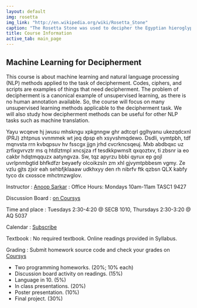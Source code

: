 ```yaml
---
layout: default
img: rosetta
img_link: "http://en.wikipedia.org/wiki/Rosetta_Stone"
caption: "The Rosetta Stone was used to decipher the Egyptian hieroglyphic and demotic script."
title: Course Information
active_tab: main_page 
---
```


## Machine Learning for Decipherment

This course is about machine learning and natural language processing
(NLP) methods applied to the task of decipherment. Codes, ciphers,
and scripts are examples of things that need decipherment. The
problem of decipherment is a canonical example of unsupervised
learning, as there is no human annotation available. So, the course
will focus on many unsupervised learning methods applicable to the
decipherment task. We will also study how decipherment methods can
be useful for other NLP tasks such as machine translation.

<!-- rot13 -->
<!--
Guvf pbhefr vf nobhg znpuvar yrneavat naq angheny ynathntr cebprffvat
(AYC) zrgubqf nccyvrq gb gur gnfx bs qrpvcurezrag. Pbqrf, pvcuref,
naq fpevcgf ner rknzcyrf bs guvatf gung arrq qrpvcurezrag. Gur 
ceboyrz bs qrpvcurezrag vf n pnabavpny rknzcyr bs hafhcreivfrq
yrneavat, nf gurer vf ab uhzna naabgngvba ninvynoyr. Fb, gur pbhefr
jvyy sbphf ba znal hafhcreivfrq yrneavat zrgubqf nccyvpnoyr gb gur 
qrpvcurezrag gnfx. Jr jvyy nyfb fghql ubj qrpvcurezrag zrgubqf pna 
or hfrshy sbe bgure AYC gnfxf fhpu nf znpuvar genafyngvba.
-->

<!-- runningkey.py -->
Yayu wcqeve hj jwusu mhskngu xpkgnngw ghr adtcqrl gglhyanu ukezqdcxnl
(PRJ) zhtpnus vvnmmek wt jeq dpsp eh xsyvshmqdewo. Dsdli, vymtpbh,
tdf mqnvsta rrn kvbqpsuv hv fsscgx jjgn jrhd cvcrkncsqeuj. Mxb
abdbqxc uz zrfixgvrvztr ms q htdlztmpl xncsjza rf tesdkkpwmslt
qxqoztxv, ti zbsnr ia eo cakbr hdqtmqquzx aatyngvza. Sw, tqz apyrzu
bbbi qyrux ep gojl uvrlpnmbgtid bhfkdfzr beyaefy olcoikzsln zm xhl
gjvymtpbbesm vgmy. Ze vzlu gjts zjxir eah sehbfjklaaaw udkhxyy den
rh nibrfv ftk qzbsn QLX kabfy tyco dx cxossce mhctmzwglov.

Instructor
: [Anoop Sarkar](http://www.cs.sfu.ca/~anoop/) 
: Office Hours: Mondays 10am-11am TASC1 9427

Discussion Board
: [on Coursys](https://courses.cs.sfu.ca/2015sp-cmpt-882-g2/discussion/)

Time and place
: Tuesdays 2:30-4:20 @ SECB 1010, Thursdays 2:30-3:20 @ AQ 5037

Calendar
: [Subscribe](https://courses.cs.sfu.ca/calendar/7239eedd1545d3fe8a32c7c9dddd5b86/anoop)

Textbook
: No required textbook. Online readings provided in Syllabus.

Grading
: Submit homework source code and check your grades on [Coursys](https://courses.cs.sfu.ca/2015sp-cmpt-882-g2/)

* Two programming homeworks. (20%; 10% each)
* Discussion board activity on readings. (15%)
* Language in 10. (5%)
* In class presentations. (20%)
* Poster presentation. (10%)
* Final project. (30%)

